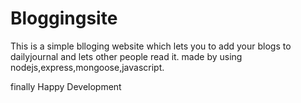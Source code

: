 # Bloggingsite
This is a simple blloging website which lets you to add your blogs to dailyjournal and lets other people read it.
made by using nodejs,express,mongoose,javascript.

finally Happy Development
